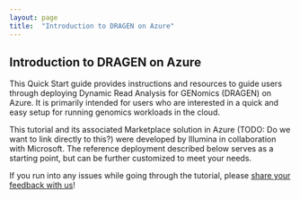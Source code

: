 ```yaml
---
layout: page
title:  "Introduction to DRAGEN on Azure"
---
```


## Introduction to DRAGEN on Azure

This Quick Start guide provides instructions and resources to guide users through deploying Dynamic Read Analysis for GENomics (DRAGEN) on Azure.  It is primarily intended for users who are interested in a quick and easy setup for running genomics workloads in the cloud.

This tutorial and its associated Marketplace solution in Azure (TODO: Do we want to link directly to this?) were developed by Illumina in collaboration with Microsoft.  The reference deployment described below serves as a starting point, but can be further customized to meet your needs.

If you run into any issues while going through the tutorial, please [share your feedback with us](#feedback-and-contributing)!
